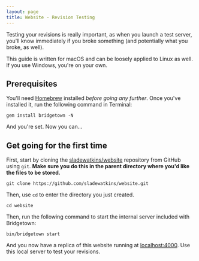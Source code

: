 ```yaml
---
layout: page
title: Website - Revision Testing
---
```


Testing your revisions is really important, as when you launch a test server, you'll know immediately if you broke something (and potentially what you broke, as well).

This guide is written for macOS and can be loosely applied to Linux as well. If you use Windows, you're on your own.

## Prerequisites
You'll need [Homebrew](https://brew.sh) installed *before going any further*. Once you've installed it, run the following command in Terminal:

```
gem install bridgetown -N
```

And you're set. Now you can...

## Get going for the first time
First, start by cloning the [sladewatkins/website](https://github.com/sladewatkins/website) repository from GitHub using ``git``. **Make sure you do this in the parent directory where you'd like the files to be stored.**

```
git clone https://github.com/sladewatkins/website.git
```

Then, use ``cd`` to enter the directory you just created.

```
cd website
```

Then, run the following command to start the internal server included with Bridgetown:

```
bin/bridgetown start
```

And you now have a replica of this website running at [localhost:4000](http://localhost:4000). Use this local server to test your revisions.